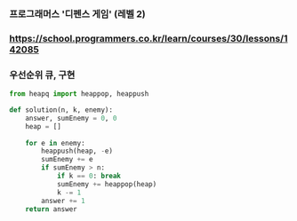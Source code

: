 ### 프로그래머스  '디펜스 게임' (레벨 2)

### https://school.programmers.co.kr/learn/courses/30/lessons/142085

### 우선순위 큐, 구현


```python
from heapq import heappop, heappush

def solution(n, k, enemy):
    answer, sumEnemy = 0, 0
    heap = []
    
    for e in enemy:
        heappush(heap, -e)
        sumEnemy += e
        if sumEnemy > n:
            if k == 0: break
            sumEnemy += heappop(heap) 
            k -= 1
        answer += 1
    return answer
```    